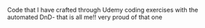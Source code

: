 Code that I have crafted through Udemy coding exercises with the automated DnD- that is all me!! very proud of that one 
